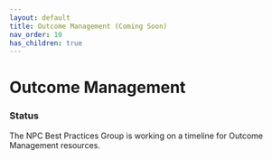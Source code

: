 ```yaml
---
layout: default
title: Outcome Management (Coming Soon)
nav_order: 10
has_children: true
---
```

# Outcome Management
### Status

The NPC Best Practices Group is working on a timeline for Outcome Management resources.
